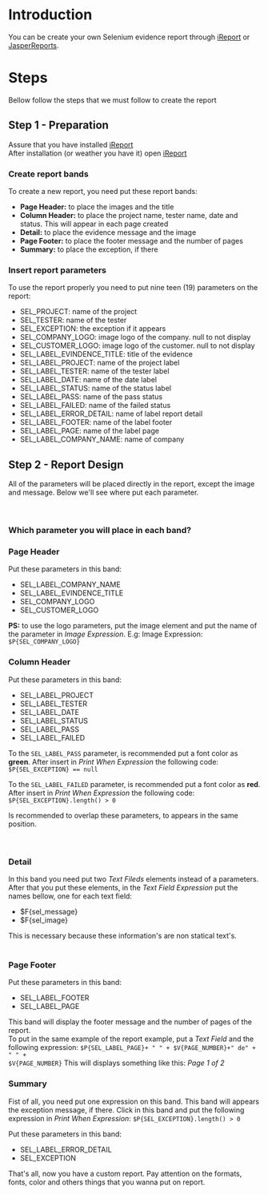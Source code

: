 

# Introduction #

You can be create your own Selenium evidence report through [iReport](http://jasperforge.org/projects/ireport) or [JasperReports](http://jasperforge.org/projects/jasperreports).

# Steps #
Bellow follow the steps that we must follow to create the report

## Step 1 - Preparation ##
Assure that you have installed [iReport](http://jasperforge.org/projects/ireport) <br>
After installation (or weather you have it) open <a href='http://jasperforge.org/projects/ireport'>iReport</a>

<h3>Create report bands</h3>
To create a new report, you need put these report bands:<br>
<ul><li><b>Page Header:</b> to place the images and the title<br>
</li><li><b>Column Header:</b> to place the project name, tester name, date and status. This will appear in each page created<br>
</li><li><b>Detail:</b> to place the evidence message and the image<br>
</li><li><b>Page Footer:</b> to place the footer message and the number of pages<br>
</li><li><b>Summary:</b> to place the exception, if there</li></ul>

<h3>Insert report parameters</h3>
To use the report properly you need to put nine teen (19) parameters on the report:<br>
<ul><li>SEL_PROJECT: name of the project<br>
</li><li>SEL_TESTER: name of the tester<br>
</li><li>SEL_EXCEPTION: the exception if it appears<br>
</li><li>SEL_COMPANY_LOGO: image logo of the company. null to not display<br>
</li><li>SEL_CUSTOMER_LOGO: image logo of the customer. null to not display<br>
</li><li>SEL_LABEL_EVINDENCE_TITLE: title of the evidence<br>
</li><li>SEL_LABEL_PROJECT: name of the project label<br>
</li><li>SEL_LABEL_TESTER: name of the tester label<br>
</li><li>SEL_LABEL_DATE: name of the date label<br>
</li><li>SEL_LABEL_STATUS: name of the status label<br>
</li><li>SEL_LABEL_PASS: name of the pass status<br>
</li><li>SEL_LABEL_FAILED: name of the failed status<br>
</li><li>SEL_LABEL_ERROR_DETAIL: name of label report detail<br>
</li><li>SEL_LABEL_FOOTER: name of the label footer<br>
</li><li>SEL_LABEL_PAGE: name of the label page<br>
</li><li>SEL_LABEL_COMPANY_NAME: name of company</li></ul>

<h2>Step 2 - Report Design</h2>
All of the parameters will be placed directly in the report, except the image and message. Below we'll see where put each parameter.<br>
<br>
<br>
<h3>Which parameter you will place in each band?</h3>

<h3>Page Header</h3>
Put these parameters in this band:<br>
<ul><li>SEL_LABEL_COMPANY_NAME<br>
</li><li>SEL_LABEL_EVINDENCE_TITLE<br>
</li><li>SEL_COMPANY_LOGO<br>
</li><li>SEL_CUSTOMER_LOGO</li></ul>

<b>PS:</b> to use the logo parameters, put the image element and put the name of the parameter in <i>Image Expression</i>. E.g: Image Expression: <code>$P{SEL_COMPANY_LOGO}</code>

<h3>Column Header</h3>
Put these parameters in this band:<br>
<ul><li>SEL_LABEL_PROJECT<br>
</li><li>SEL_LABEL_TESTER<br>
</li><li>SEL_LABEL_DATE<br>
</li><li>SEL_LABEL_STATUS<br>
</li><li>SEL_LABEL_PASS<br>
</li><li>SEL_LABEL_FAILED</li></ul>

To the <code>SEL_LABEL_PASS</code> parameter, is recommended put a font color as <b>green</b>. After insert in  <i>Print When Expression</i> the following code: <code>$P{SEL_EXCEPTION} == null</code>

To the <code>SEL_LABEL_FAILED</code> parameter, is recommended put a font color as <b>red</b>. After insert in  <i>Print When Expression</i> the following code: <code>$P{SEL_EXCEPTION}.length() &gt; 0</code>

Is recommended to overlap these parameters, to appears in the same position.<br>
<br>
<br>
<h3>Detail</h3>
In this band you need put two <i>Text Fileds</i> elements instead of a parameters. After that you put these elements, in the <i>Text Field Expression</i> put the names bellow, one for each text field:<br>
<ul><li>$F{sel_message}<br>
</li><li>$F{sel_image}</li></ul>

This is necessary because these information's are non statical text's.<br>
<br>
<h3>Page Footer</h3>
Put these parameters in this band:<br>
<ul><li>SEL_LABEL_FOOTER<br>
</li><li>SEL_LABEL_PAGE</li></ul>

This band will display the footer message and the number of pages of the report.<br>
To put in the same example of the report example, put a <i>Text Field</i> and the following expression: <code>$P{SEL_LABEL_PAGE}+ " " + $V{PAGE_NUMBER}+" de" + " " + $V{PAGE_NUMBER}</code>
This will displays something like this: <i>Page 1 of 2</i>

<h3>Summary</h3>
Fist of all, you need put one expression on this band. This band will appears the exception message, if there. Click in this band and put the following expression in <i>Print When Expression</i>: <code>$P{SEL_EXCEPTION}.length() &gt; 0</code>

Put these parameters in this band:<br>
<ul><li>SEL_LABEL_ERROR_DETAIL<br>
</li><li>SEL_EXCEPTION</li></ul>

That's all, now you have a custom report. Pay attention on the formats, fonts, color and others things that you wanna put on report.